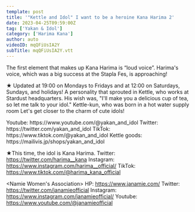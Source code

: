 ```yaml
---
template: post
title: '"Kettle and Idol" I want to be a heroine Kana Harima 2'
date: 2023-04-25T09:59:00Z
tag: ['Yakan & Idol']
category: ['Harima Kana']
author: auto 
videoID: mqQFiUsIA2Y
subTitle: mqQFiUsIA2Y.vtt
---
```

The first element that makes up Kana Harima is “loud voice”.
Harima's voice, which was a big success at the Stapla Fes, is approaching!

★ Updated at 19:00 on Mondays to Fridays and at 12:00 on Saturdays, Sundays, and holidays!
A personality that sprouted in Kettle, who works at Stardust headquarters.
His wish was, "I'll make you a delicious cup of tea, so let me talk to your idol."
Kettle-kun, who was born in a hot water supply room
Let's get closer to the charm of cute idols!

<Kettle and Idol>
Youtube: https://www.youtube.com/@yakan_and_idol
Twitter: https://twitter.com/yakan_and_idol
TikTok: https://www.tiktok.com/@yakan_and_idol
Kettle goods: https://mailivis.jp/shops/yakan_and_idol

★This time, the idol is Kana Harima.
<Harima Kana>
Twitter: https://twitter.com/harima__kana
Instagram: https://www.instagram.com/harima__official/
TikTok: https://www.tiktok.com/@harima_kana_official

<Namie Women's Association>
HP: https://www.janamie.com/
Twitter: https://twitter.com/janamieofficial
Instagram: https://www.instagram.com/janamieofficial/
Youtube: https://www.youtube.com/@janamieofficial